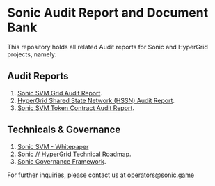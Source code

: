 # Sonic Audit Report and Document Bank

This repository holds all related Audit reports for Sonic and HyperGrid projects, namely:

## Audit Reports
1. [Sonic SVM Grid Audit Report](https://github.com/mirrorworld-universe/reports/blob/master/Solana%20Hypergrid-SSC.pdf).
2. [HyperGrid Shared State Network (HSSN) Audit Report](https://github.com/mirrorworld-universe/reports/blob/master/Hypergrid%20SSN-SSC.pdf).
3. [Sonic SVM Token Contract Audit Report](https://github.com/mirrorworld-universe/reports/blob/master/Quantstamp_MirrorWorld_TokenVesting_FinalReport.pdf).

## Technicals & Governance
1. [Sonic SVM - Whitepaper](https://github.com/mirrorworld-universe/reports/blob/master/sonic_svm_a_hypergrid_scaling_future_of_solana.pdf)
2. [Sonic // HyperGrid Technical Roadmap](https://github.com/mirrorworld-universe/reports/blob/master/Sonic%20__%20HyperGrid%20Technical%20Detailed%20Roadmap.pdf).
3. [Sonic Governance Framework](https://github.com/mirrorworld-universe/reports/blob/master/__Sonic%20Governance%20Framework.pdf).

For further inquiries, please contact us at [operators@sonic.game](mailto:operators@sonic.game)
